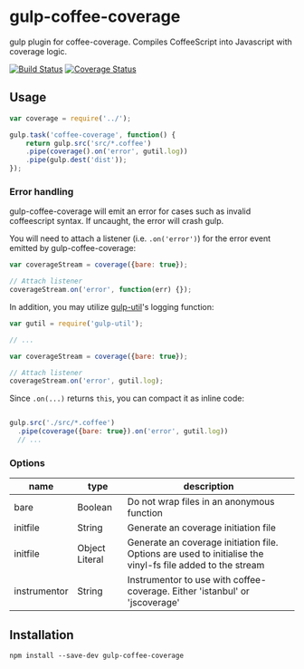 # gulp-coffee-coverage
gulp plugin for coffee-coverage. Compiles CoffeeScript into Javascript with coverage logic.

[![Build Status](https://travis-ci.org/WHenderson/gulp-coffee-coverage.svg?branch=master)](https://travis-ci.org/WHenderson/gulp-coffee-coverage)
[![Coverage Status](https://coveralls.io/repos/WHenderson/gulp-coffee-coverage/badge.svg?branch=master&service=github)](https://coveralls.io/github/WHenderson/gulp-coffee-coverage?branch=master)

## Usage

```javascript
var coverage = require('../');

gulp.task('coffee-coverage', function() {
    return gulp.src('src/*.coffee')
    .pipe(coverage().on('error', gutil.log))
    .pipe(gulp.dest('dist'));
});
```

### Error handling

gulp-coffee-coverage will emit an error for cases such as invalid coffeescript syntax. If uncaught, the error will crash gulp.

You will need to attach a listener (i.e. `.on('error')`) for the error event emitted by gulp-coffee-coverage:

```javascript
var coverageStream = coverage({bare: true});

// Attach listener
coverageStream.on('error', function(err) {});
```

In addition, you may utilize [gulp-util](https://github.com/wearefractal/gulp-util)'s logging function:

```javascript
var gutil = require('gulp-util');

// ...

var coverageStream = coverage({bare: true});

// Attach listener
coverageStream.on('error', gutil.log);

```

Since `.on(...)` returns `this`, you can compact it as inline code:

```javascript

gulp.src('./src/*.coffee')
  .pipe(coverage({bare: true}).on('error', gutil.log))
  // ...
```

### Options

|name|type|description|
|----|----|-----------|
|bare|Boolean|Do not wrap files in an anonymous function|
|initfile|String|Generate an coverage initiation file|
|initfile|Object Literal|Generate an coverage initiation file. Options are used to initialise the vinyl-fs file added to the stream |
|instrumentor|String|Instrumentor to use with coffee-coverage. Either 'istanbul' or 'jscoverage'|

## Installation

```
npm install --save-dev gulp-coffee-coverage
```
 